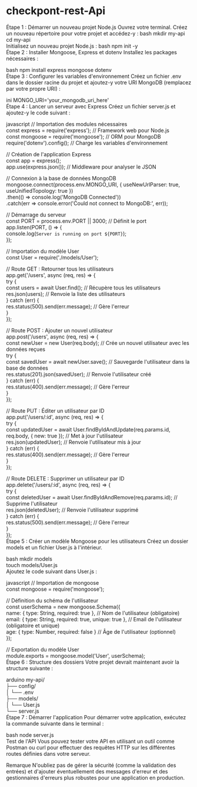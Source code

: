 # checkpont-rest-Api


Étape 1 : Démarrer un nouveau projet Node.js
Ouvrez votre terminal.
Créez un nouveau répertoire pour votre projet et accédez-y :
bash
mkdir my-api  
cd my-api  
Initialisez un nouveau projet Node.js :
bash
npm init -y  
Étape 2 : Installer Mongoose, Express et dotenv
Installez les packages nécessaires :

bash
npm install express mongoose dotenv  
Étape 3 : Configurer les variables d'environnement
Créez un fichier .env dans le dossier racine du projet et ajoutez-y votre URI MongoDB (remplacez par votre propre URI) :

ini
MONGO_URI='your_mongodb_uri_here'  
Étape 4 : Lancer un serveur avec Express
Créez un fichier server.js et ajoutez-y le code suivant :

javascript
// Importation des modules nécessaires  
const express = require('express'); // Framework web pour Node.js  
const mongoose = require('mongoose'); // ORM pour MongoDB  
require('dotenv').config(); // Charge les variables d'environnement  

// Création de l'application Express  
const app = express();  
app.use(express.json()); // Middleware pour analyser le JSON  

// Connexion à la base de données MongoDB  
mongoose.connect(process.env.MONGO_URI, { useNewUrlParser: true, useUnifiedTopology: true })  
    .then(() => console.log('MongoDB Connected'))  
    .catch(err => console.error('Could not connect to MongoDB:', err));  

// Démarrage du serveur  
const PORT = process.env.PORT || 3000; // Définit le port  
app.listen(PORT, () => {  
    console.log(`Server is running on port ${PORT}`);  
});  

// Importation du modèle User  
const User = require('./models/User');  

// Route GET : Retourner tous les utilisateurs  
app.get('/users', async (req, res) => {  
    try {  
        const users = await User.find(); // Récupère tous les utilisateurs  
        res.json(users); // Renvoie la liste des utilisateurs  
    } catch (err) {  
        res.status(500).send(err.message); // Gère l'erreur  
    }  
});  

// Route POST : Ajouter un nouvel utilisateur  
app.post('/users', async (req, res) => {  
    const newUser = new User(req.body); // Crée un nouvel utilisateur avec les données reçues  
    try {  
        const savedUser = await newUser.save(); // Sauvegarde l'utilisateur dans la base de données  
        res.status(201).json(savedUser); // Renvoie l'utilisateur créé  
    } catch (err) {  
        res.status(400).send(err.message); // Gère l'erreur  
    }  
});  

// Route PUT : Éditer un utilisateur par ID  
app.put('/users/:id', async (req, res) => {  
    try {  
        const updatedUser = await User.findByIdAndUpdate(req.params.id, req.body, { new: true }); // Met à jour l'utilisateur  
        res.json(updatedUser); // Renvoie l'utilisateur mis à jour  
    } catch (err) {  
        res.status(400).send(err.message); // Gère l'erreur  
    }  
});  

// Route DELETE : Supprimer un utilisateur par ID  
app.delete('/users/:id', async (req, res) => {  
    try {  
        const deletedUser = await User.findByIdAndRemove(req.params.id); // Supprime l'utilisateur  
        res.json(deletedUser); // Renvoie l'utilisateur supprimé  
    } catch (err) {  
        res.status(500).send(err.message); // Gère l'erreur  
    }  
});  
Étape 5 : Créer un modèle Mongoose pour les utilisateurs
Créez un dossier models et un fichier User.js à l'intérieur.

bash
mkdir models  
touch models/User.js  
Ajoutez le code suivant dans User.js :

javascript
// Importation de mongoose  
const mongoose = require('mongoose');  

// Définition du schéma de l'utilisateur  
const userSchema = new mongoose.Schema({  
    name: { type: String, required: true }, // Nom de l'utilisateur (obligatoire)  
    email: { type: String, required: true, unique: true }, // Email de l'utilisateur (obligatoire et unique)  
    age: { type: Number, required: false } // Âge de l'utilisateur (optionnel)  
});  

// Exportation du modèle User  
module.exports = mongoose.model('User', userSchema);  
Étape 6 : Structure des dossiers
Votre projet devrait maintenant avoir la structure suivante :

arduino
my-api/  
├── config/  
│   └── .env  
├── models/  
│   └── User.js  
└── server.js  
Étape 7 : Démarrer l'application
Pour démarrer votre application, exécutez la commande suivante dans le terminal :

bash
node server.js  
Test de l'API
Vous pouvez tester votre API en utilisant un outil comme Postman ou curl pour effectuer des requêtes HTTP sur les différentes routes définies dans votre serveur.

Remarque
N'oubliez pas de gérer la sécurité (comme la validation des entrées) et d'ajouter éventuellement des messages d'erreur et des gestionnaires d'erreurs plus robustes pour une application en production.
